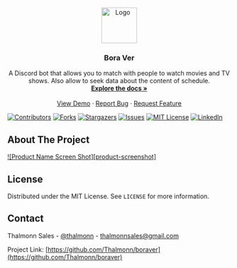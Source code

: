 <!--
*** Using the Best-README-Template. You can checkout in: 
*** https://github.com/othneildrew/Best-README-Template/blob/master/BLANK_README.md 
*** Thanks to @othneildrew.
-->

<!-- PROJECT LOGO -->
<br />
<p align="center">
  <a href="https://github.com/Thalmonn/boraver">
    <img src="images/logo.png" alt="Logo" width="80" height="80">
  </a>

  <h3 align="center">Bora Ver</h3>

  <p align="center">
    A Discord bot that allows you to match with people to watch movies and TV shows. Also allow to seek data about the content of schedule.
    <br />
    <a href="https://github.com/Thalmonn/boraver"><strong>Explore the docs »</strong></a>
    <br />
    <br />
    <a href="https://github.com/Thalmonn/boraver">View Demo</a>
    ·
    <a href="https://github.com/Thalmonn/boraver/issues">Report Bug</a>
    ·
    <a href="https://github.com/Thalmonn/boraver/issues">Request Feature</a>
  </p>
</p>


<!-- PROJECT SHIELDS -->
<!--
*** Using markdown "reference style" links for readability.
*** Reference links are enclosed in brackets [ ] instead of parentheses ( ).
*** See the bottom of this document for the declaration of the reference variables
*** for contributors-url, forks-url, etc. This is an optional, concise syntax you may use.
*** https://www.markdownguide.org/basic-syntax/#reference-style-links
-->
[![Contributors][contributors-shield]][contributors-url]
[![Forks][forks-shield]][forks-url]
[![Stargazers][stars-shield]][stars-url]
[![Issues][issues-shield]][issues-url]
[![MIT License][license-shield]][license-url]
[![LinkedIn][linkedin-shield]][linkedin-url]


<!-- ABOUT THE PROJECT -->
## About The Project

[![Product Name Screen Shot][product-screenshot]](https://example.com)


<!-- LICENSE -->
## License

Distributed under the MIT License. See `LICENSE` for more information.

<!-- CONTACT -->
## Contact

Thalmonn Sales - [@thalmonn](https://twitter.com/thalmonn) - thalmonnsales@gmail.com

Project Link: [https://github.com/Thalmonn/boraver](https://github.com/Thalmonn/boraver)


<!-- MARKDOWN LINKS & IMAGES -->
<!-- https://www.markdownguide.org/basic-syntax/#reference-style-links -->
[contributors-shield]: https://img.shields.io/github/contributors/Thalmonn/repo.svg?style=for-the-badge
[contributors-url]: https://github.com/Thalmonn/repo/graphs/contributors
[forks-shield]: https://img.shields.io/github/forks/Thalmonn/repo.svg?style=for-the-badge
[forks-url]: https://github.com/Thalmonn/repo/network/members
[stars-shield]: https://img.shields.io/github/stars/Thalmonn/repo.svg?style=for-the-badge
[stars-url]: https://github.com/Thalmonn/repo/stargazers
[issues-shield]: https://img.shields.io/github/issues/Thalmonn/repo.svg?style=for-the-badge
[issues-url]: https://github.com/Thalmonn/repo/issues
[license-shield]: https://img.shields.io/github/license/Thalmonn/repo.svg?style=for-the-badge
[license-url]: https://github.com/Thalmonn/repo/blob/master/LICENSE.txt
[linkedin-shield]: https://img.shields.io/badge/-LinkedIn-black.svg?style=for-the-badge&logo=linkedin&colorB=555
[linkedin-url]: https://linkedin.com/in/Thalmonn